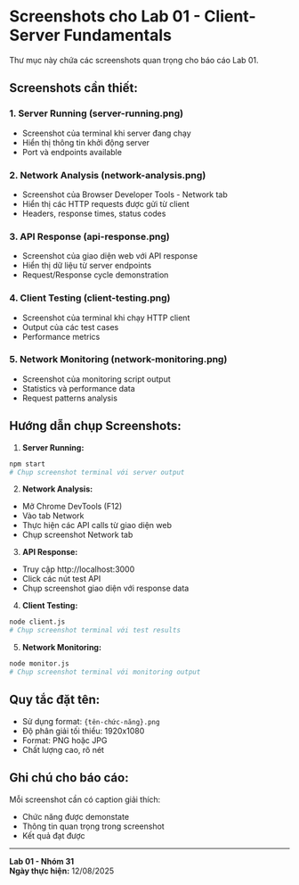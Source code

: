 # Screenshots cho Lab 01 - Client-Server Fundamentals

Thư mục này chứa các screenshots quan trọng cho báo cáo Lab 01.

## Screenshots cần thiết:

### 1. Server Running (server-running.png)
- Screenshot của terminal khi server đang chạy
- Hiển thị thông tin khởi động server
- Port và endpoints available

### 2. Network Analysis (network-analysis.png)
- Screenshot của Browser Developer Tools - Network tab
- Hiển thị các HTTP requests được gửi từ client
- Headers, response times, status codes

### 3. API Response (api-response.png)
- Screenshot của giao diện web với API response
- Hiển thị dữ liệu từ server endpoints
- Request/Response cycle demonstration

### 4. Client Testing (client-testing.png)
- Screenshot của terminal khi chạy HTTP client
- Output của các test cases
- Performance metrics

### 5. Network Monitoring (network-monitoring.png)
- Screenshot của monitoring script output
- Statistics và performance data
- Request patterns analysis

## Hướng dẫn chụp Screenshots:

1. **Server Running:**
```bash
npm start
# Chụp screenshot terminal với server output
```

2. **Network Analysis:**
- Mở Chrome DevTools (F12)
- Vào tab Network
- Thực hiện các API calls từ giao diện web
- Chụp screenshot Network tab

3. **API Response:**
- Truy cập http://localhost:3000
- Click các nút test API
- Chụp screenshot giao diện với response data

4. **Client Testing:**
```bash
node client.js
# Chụp screenshot terminal với test results
```

5. **Network Monitoring:**
```bash
node monitor.js
# Chụp screenshot terminal với monitoring output
```

## Quy tắc đặt tên:
- Sử dụng format: `{tên-chức-năng}.png`
- Độ phân giải tối thiểu: 1920x1080
- Format: PNG hoặc JPG
- Chất lượng cao, rõ nét

## Ghi chú cho báo cáo:
Mỗi screenshot cần có caption giải thích:
- Chức năng được demonstate
- Thông tin quan trọng trong screenshot
- Kết quả đạt được

---
**Lab 01 - Nhóm 31**  
**Ngày thực hiện:** 12/08/2025
